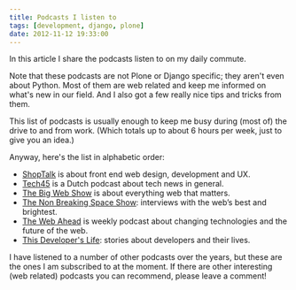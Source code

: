 ```yaml
---
title: Podcasts I listen to
tags: [development, django, plone]
date: 2012-11-12 19:33:00
---
```


In this article I share the podcasts listen to on my daily commute.

Note that these podcasts are not Plone or Django specific; they aren't
even about Python. Most of them are web related and keep me informed
on what's new in our field. And I also got a few really nice tips and
tricks from them.

This list of podcasts is usually enough to keep me busy during (most
of) the drive to and from work. (Which totals up to about 6 hours per
week, just to give you an idea.)

Anyway, here's the list in alphabetic order:

 * [ShopTalk](http://shoptalkshow.com/) is about front end web design,
   development and UX.
 * [Tech45](http://tech45.eu/) is a Dutch podcast about tech news in
   general.
 * [The Big Web Show](http://5by5.tv/bigwebshow) is about everything
   web that matters.
 * [The Non Breaking Space Show](http://nonbreakingspace.tv/):
   interviews with the web’s best and brightest.
 * [The Web Ahead](http://5by5.tv/webahead) is weekly podcast about
   changing technologies and the future of the web.
 * [This Developer's Life](http://thisdeveloperslife.com/): stories
   about developers and their lives.

I have listened to a number of other podcasts over the years, but
these are the ones I am subscribed to at the moment. If there are
other interesting (web related) podcasts you can recommend, please
leave a comment!
